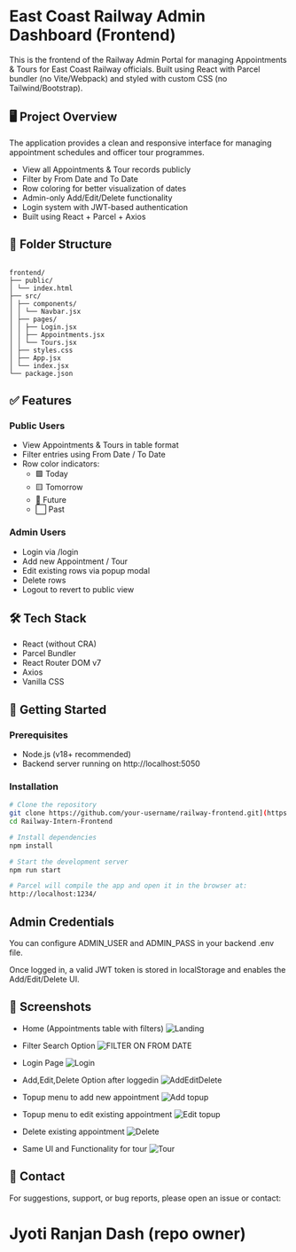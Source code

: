 # East Coast Railway Admin Dashboard (Frontend)

This is the frontend of the Railway Admin Portal for managing Appointments & Tours for East Coast Railway officials. Built using React with Parcel bundler (no Vite/Webpack) and styled with custom CSS (no Tailwind/Bootstrap).

## 🖥️ Project Overview

The application provides a clean and responsive interface for managing appointment schedules and officer tour programmes.

- View all Appointments & Tour records publicly
- Filter by From Date and To Date
- Row coloring for better visualization of dates
- Admin-only Add/Edit/Delete functionality
- Login system with JWT-based authentication
- Built using React + Parcel + Axios

## 📁 Folder Structure

```

frontend/
├── public/
│ └── index.html
├── src/
│ ├── components/
│ │ └── Navbar.jsx
│ ├── pages/
│ │ ├── Login.jsx
│ │ ├── Appointments.jsx
│ │ └── Tours.jsx
│ ├── styles.css
│ ├── App.jsx
│ └── index.jsx
└── package.json

```
## ✅ Features

### Public Users

- View Appointments & Tours in table format
- Filter entries using From Date / To Date
- Row color indicators:
  - 🟩 Today
  - 🟨 Tomorrow
  - 🩶 Future
  - ⬜ Past

### Admin Users

- Login via /login
- Add new Appointment / Tour
- Edit existing rows via popup modal
- Delete rows
- Logout to revert to public view

## 🛠️ Tech Stack

- React (without CRA)
- Parcel Bundler
- React Router DOM v7
- Axios
- Vanilla CSS

## 🚀 Getting Started

### Prerequisites

- Node.js (v18+ recommended)
- Backend server running on http://localhost:5050

### Installation

```bash
# Clone the repository
git clone https://github.com/your-username/railway-frontend.git](https://github.com/ripper06/Railway-Intern-Frontend.git
cd Railway-Intern-Frontend

# Install dependencies
npm install

# Start the development server
npm run start

# Parcel will compile the app and open it in the browser at:
http://localhost:1234/
```
## Admin Credentials
You can configure ADMIN_USER and ADMIN_PASS in your backend .env file.

Once logged in, a valid JWT token is stored in localStorage and enables the Add/Edit/Delete UI.

## 📸 Screenshots
- Home (Appointments table with filters)
  ![Landing](https://github.com/user-attachments/assets/9f8946ed-a72d-47af-b342-da52cd23ba29)

- Filter Search Option
  ![FILTER ON FROM DATE](https://github.com/user-attachments/assets/1a6e325e-0ba7-476c-9176-2580c8ad1411)

- Login Page
   ![Login](https://github.com/user-attachments/assets/34e132fb-395b-4c55-b3df-72396e2138af)


- Add,Edit,Delete Option after loggedin
   ![AddEditDelete](https://github.com/user-attachments/assets/c02efde0-f35f-419e-9cb2-cbd5a8818a64)

- Topup menu to add new appointment
   ![Add topup](https://github.com/user-attachments/assets/e956805b-b440-4f4d-92ff-021d31cf03d9)

- Topup menu to edit existing appointment
    ![Edit topup](https://github.com/user-attachments/assets/e55c056d-9411-455e-b962-fa2f2da13202)

- Delete existing appointment
    ![Delete](https://github.com/user-attachments/assets/ddf8c269-1079-4239-9f85-bcc366a39ef3)

- Same UI and Functionality for tour
    ![Tour](https://github.com/user-attachments/assets/1001bc26-bd53-48dc-bfaa-17314ea9c143)


## 💬 Contact
  For suggestions, support, or bug reports, please open an issue or contact:

# Jyoti Ranjan Dash (repo owner)

